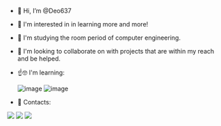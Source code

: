 - 👋 Hi, I’m @Deo637
- 👀 I'm interested in in learning more and more!
- 🌱 I'm studying the room period of computer engineering.
- 💞️ I'm looking to collaborate on with projects that are within my reach and be helped.
- ☝️🤓 I'm learning:
 
   ![image](https://github.com/user-attachments/assets/a86030ef-700c-4ade-93b2-fda4662da9fb)
   ![image](https://github.com/user-attachments/assets/a5c06c87-d20c-4fc6-8cf2-7351aef30960)
- 📧 Contacts:
<div>
  <a href="https://www.instagram.com/eudeokauan/" target="_blank"><img loading="lazy" src="https://img.shields.io/badge/-Instagram-%23E4405F?style=for-the-badge&logo=instagram&logoColor=white" target="_blank"></a>
  <a href = "deokauan1234@gmail.com"><img loading="lazy" src="https://img.shields.io/badge/Gmail-D14836?style=for-the-badge&logo=gmail&logoColor=white" target="_blank"></a>
  <a href="https://www.linkedin.com/in/deocleciano-kauan-9276b026a/" target="_blank"><img loading="lazy" src="https://img.shields.io/badge/-LinkedIn-%230077B5?style=for-the-badge&logo=linkedin&logoColor=white" target="_blank"></a>  
</div>






<!---
Deo637/Deo637 is a ✨ special ✨ repository because its `README.md` (this file) appears on your GitHub profile.
You can click the Preview link to take a look at your changes.
--->
